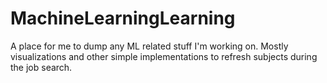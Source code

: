 # MachineLearningLearning
A place for me to dump any ML related stuff I'm working on. Mostly visualizations and other simple implementations to refresh subjects during the job search.
